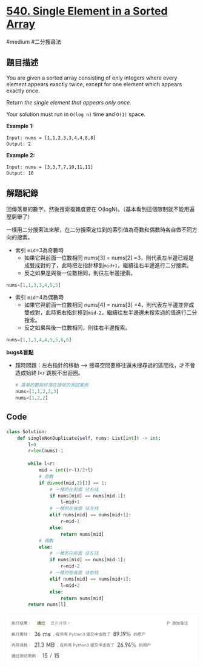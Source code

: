 # [540. Single Element in a Sorted Array](https://leetcode.cn/problems/single-element-in-a-sorted-array/)

#medium #二分搜尋法





## 題目描述

You are given a sorted array consisting of only integers where every element appears exactly twice, except for one element which appears exactly once.

Return *the single element that appears only once.*

Your solution must run in `O(log n)` time and `O(1)` space.



**Example 1:**

```text
Input: nums = [1,1,2,3,3,4,4,8,8]
Output: 2
```

**Example 2:**

```
Input: nums = [3,3,7,7,10,11,11]
Output: 10
```



## 解題紀錄

回傳落單的數字。然後搜索複雜度要在 O(logN)。（基本看到這個限制就不能用遍歷窮舉了）

一樣用二分搜索法來解，在二分搜索定位到的索引值為奇數和偶數時各自做不同方向的搜索。

* 索引 `mid`=3為奇數時
  * 如果它與前面一位數相同 nums[3] = nums[2] =3，則代表左半邊已經是成雙成對的了，此時把左指針移到`mid+1`，繼續往右半邊進行二分搜索。
  * 反之如果是與後一位數相同，則往左半邊搜索。

```python
nums=[1,1,3,3,4,5,5]
```

* 索引 `mid`=4為偶數時
  * 如果它與前面一位數相同 nums[4] = nums[3] =4，則代表左半邊並非成雙成對，此時把右指針移到`mid-2`，繼續往左半邊還未搜索過的值進行二分搜索。
  * 反之如果與後一位數相同，則往右半邊搜索。

```python
nums=[1,1,3,4,4,5,5,6,6]
```



**bugs&盲點**

* 超時問題：左右指針的移動 --> 搜尋空間要移往還未搜尋過的區間找，才不會造成始終 l<r 跳脫不出迴圈。

  ```python
  # 落單的數剛好落在頭尾的測試案例
  nums=[1,1,2,2,3]
  nums=[1,2,2]
  ```

  

  


## Code

```python
class Solution:
    def singleNonDuplicate(self, nums: List[int]) -> int:
        l=0
        r=len(nums)-1

        while l<r:
            mid = int((r-l)/2+l)
            # 奇數
            if divmod(mid,2)[1] == 1:
                # 一樣的在前面 往右找
                if nums[mid] == nums[mid-1]:
                    l=mid+1
                # 一樣的在後面 往左找
                elif nums[mid] == nums[mid+1]:
                    r=mid-1
                else:
                    return nums[mid]
            # 偶數
            else:
                # 一樣的在前面 往左找
                if nums[mid] == nums[mid-1]:
                    r=mid-2
                # 一樣的在後面 往右找
                elif nums[mid] == nums[mid+1]:
                    l=mid+2
                else:
                    return nums[mid]
        return nums[l]
```

![img_ac](https://github.com/youngmihuang/leetcode-python/blob/main/img/540.single_element_in_a_sorted_array_ac.png)
